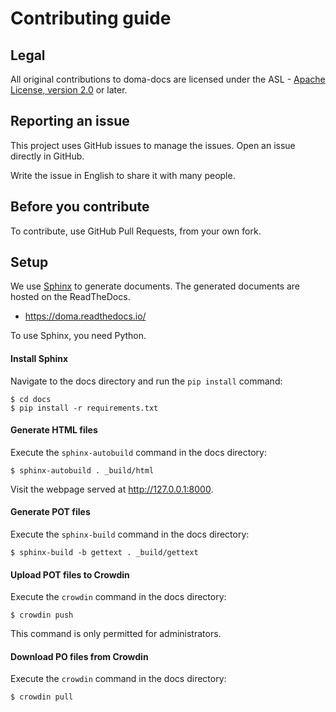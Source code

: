 # Contributing guide

## Legal

All original contributions to doma-docs are licensed under
the ASL - [Apache License, version 2.0](https://www.apache.org/licenses/LICENSE-2.0) or later.

## Reporting an issue

This project uses GitHub issues to manage the issues. Open an issue directly in GitHub.

Write the issue in English to share it with many people.

## Before you contribute

To contribute, use GitHub Pull Requests, from your own fork.

## Setup

We use [Sphinx](http://sphinx-doc.org) to generate documents.
The generated documents are hosted on the ReadTheDocs.

- https://doma.readthedocs.io/

To use Sphinx, you need Python.

#### Install Sphinx

Navigate to the docs directory and run the `pip install` command:

```
$ cd docs
$ pip install -r requirements.txt
```

#### Generate HTML files

Execute the `sphinx-autobuild` command in the docs directory:

```
$ sphinx-autobuild . _build/html
```

Visit the webpage served at http://127.0.0.1:8000.

#### Generate POT files

Execute the `sphinx-build` command in the docs directory:

```
$ sphinx-build -b gettext . _build/gettext
```

#### Upload POT files to Crowdin

Execute the `crowdin` command in the docs directory:

```
$ crowdin push
```

This command is only permitted for administrators.

#### Download PO files from Crowdin

Execute the `crowdin` command in the docs directory:

```
$ crowdin pull
```
